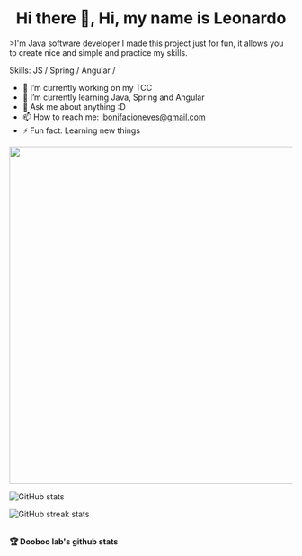 <h1 align="center"> Hi there 👋, Hi, my name is Leonardo</h1>
>I'm Java software developer
I made this project just for fun, it allows you to create nice and simple and practice my skills.

Skills: JS / Spring / Angular /

- 🔭 I’m currently working on my TCC 
- 🌱 I’m currently learning Java, Spring and Angular 
- 💬 Ask me about anything :D 
- 📫 How to reach me: lbonifacioneves@gmail.com 
- ⚡ Fun fact: Learning new things 

<a href="https://app.dooboo.io/HwangTaehyun"><img src="https://server.dooboo.io/github-stats/LeonardoSnows" width="600" /></a>

![GitHub stats](https://github-readme-stats.vercel.app/api?username=LeonardoSnows&show_icons=true)  

![GitHub streak stats](https://streak-stats.demolab.com/?user=LeonardoSnows)  


<br><strong>🏆 Dooboo lab's github stats</strong></br>

